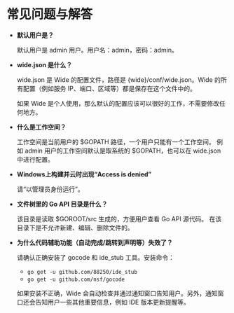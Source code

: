 # 常见问题与解答

* **默认用户是？**

  默认用户是 admin 用户。用户名：admin，密码：admin。

* **wide.json 是什么？**

  wide.json 是 Wide 的配置文件，路径是 {wide}/conf/wide.json。Wide 的所有配置（例如服务 IP、端口、区域等）都是保存在这个文件中的。

  如果 Wide 是个人使用，那么默认的配置应该可以很好的工作，不需要修改任何地方。

* **什么是工作空间？**

  工作空间是当前用户的 $GOPATH 路径，一个用户只能有一个工作空间。 例如 admin 用户的工作空间默认是取系统的 $GOPATH，也可以在 wide.json 中进行配置。

* **Windows上构建并云时出现“Access is denied”**

  请“以管理员身份运行”。

* **文件树里的 Go API 目录是什么？**

  该目录是读取 $GOROOT/src 生成的，方便用户查看 Go API 源代码。 在该目录下是不允许新建、编辑、删除文件的。

* **为什么代码辅助功能（自动完成/跳转到声明等）失效了？**

  请确认正确安装了 gocode 和 ide_stub 工具。安装命令：
  * ````go get -u github.com/88250/ide_stub````
  * ````go get -u github.com/nsf/gocode````

  如果安装不正确，Wide 会自动检查并通过通知窗口告知用户。另外，通知窗口还会告知用户一些其他重要信息，例如 IDE 版本更新提醒等。

